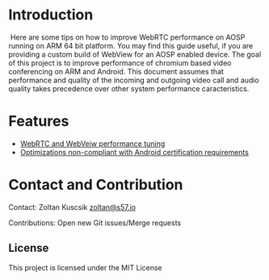 # Introduction

​	Here are some tips on how to improve WebRTC performance on AOSP running on ARM 64 bit platform. You may find this guide useful, if you are providing a custom build of WebView for an AOSP enabled device.  The goal of this project is to improve performance of chromium based video conferencing on ARM and Android. This document assumes that performance and quality of the incoming and outgoing video call and audio quality takes precedence over other system performance caracteristics.



# Features



* [ WebRTC and WebVeiw performance tuning](docs/web_perf_opt.md)
*  [Optimizations non-compliant with Android certification requirements](docs/android_non_compatible_opt.md) 



# Contact and Contribution

Contact: Zoltan Kuscsik <zoltan@s57.io>

Contributions: Open new Git issues/Merge requests



## License

This project is licensed under the MIT License

